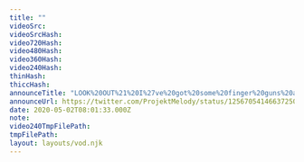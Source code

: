 ```yaml
---
title: ""
videoSrc: 
videoSrcHash: 
video720Hash: 
video480Hash: 
video360Hash: 
video240Hash: 
thinHash: 
thiccHash: 
announceTitle: "LOOK%20OUT%21%20I%27ve%20got%20some%20finger%20guns%20and%20I%27m%20only%20a%20little%20afraid%20to%20use%20them.%20%20See%20you%20soon%20on%20CB%20space%20cowboy%21"
announceUrl: https://twitter.com/ProjektMelody/status/1256705414663725058
date: 2020-05-02T08:01:33.000Z
note: 
video240TmpFilePath: 
tmpFilePath: 
layout: layouts/vod.njk
---
```


